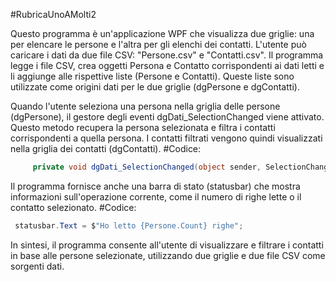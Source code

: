 #RubricaUnoAMolti2

Questo programma è un'applicazione WPF che visualizza due griglie: 
una per elencare le persone e l'altra per gli elenchi dei contatti. L'utente può caricare i dati da due file CSV: "Persone.csv" e "Contatti.csv".
Il programma legge i file CSV, crea oggetti Persona e Contatto corrispondenti ai dati letti e li aggiunge alle rispettive liste (Persone e Contatti). 
Queste liste sono utilizzate come origini dati per le due griglie (dgPersone e dgContatti).

Quando l'utente seleziona una persona nella griglia delle persone (dgPersone), il gestore degli eventi dgDati_SelectionChanged viene attivato.
Questo metodo recupera la persona selezionata e filtra i contatti corrispondenti a quella persona. 
I contatti filtrati vengono quindi visualizzati nella griglia dei contatti (dgContatti).
#Codice:
```C#
     private void dgDati_SelectionChanged(object sender, SelectionChangedEventArgs e)
```
Il programma fornisce anche una barra di stato (statusbar) che mostra informazioni sull'operazione corrente,
come il numero di righe lette o il contatto selezionato.
#Codice:
```C#
 statusbar.Text = $"Ho letto {Persone.Count} righe";
```
In sintesi, il programma consente all'utente di visualizzare e filtrare i contatti in base alle persone selezionate, 
utilizzando due griglie e due file CSV come sorgenti dati.


